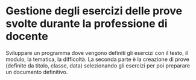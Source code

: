 # Gestione degli esercizi delle prove svolte durante la professione di docente

Sviluppare un programma dove vengono definiti gli esercizi con il testo, il modulo, la tematica, la difficoltà. La seconda parte è la creazione di prove (definite da titolo, classe, data) selezionando gli esercizi per poi preparare un documento definitivo.
